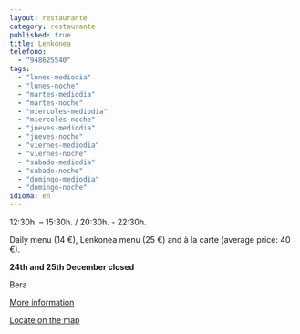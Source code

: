 ```yaml
---
layout: restaurante
category: restaurante
published: true
title: Lenkonea
telefono:
  - "948625540"
tags:
  - "lunes-mediodia"
  - "lunes-noche"
  - "martes-mediodia"
  - "martes-noche"
  - "miercoles-mediodia"
  - "miercoles-noche"
  - "jueves-mediodia"
  - "jueves-noche"
  - "viernes-mediodia"
  - "viernes-noche"
  - "sabado-mediodia"
  - "sabado-noche"
  - "domingo-mediodia"
  - "domingo-noche"
idioma: en
---
```


12:30h. – 15:30h. / 20:30h. - 22:30h.

Daily menu (14 €), Lenkonea menu (25 €) and à la carte (average price: 40 €).

**24th and 25th December closed**

Bera

[More information](http://www.consorciobertiz.org/consorcio/dondecomer/restaurantes/bera-es-0-175/restaurante-lenkonea-hotel-churrut.html)

[Locate on the map](https://maps.google.es/maps?q=lenkonea&hl=es&ll=43.320182,-1.685028&spn=0.32521,0.617294&sll=43.113641,-1.682539&sspn=0.020395,0.038581&t=h&hq=lenkonea&z=11&iwloc=A "Lenkonea")

